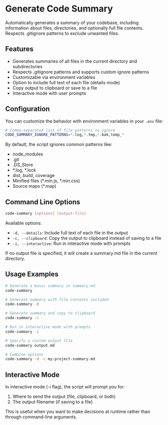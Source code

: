 # Generate Code Summary

Automatically generates a summary of your codebase, including information about files, directories, and optionally full file contents. Respects .gitignore patterns to exclude unwanted files.

## Features

- Generates summaries of all files in the current directory and subdirectories
- Respects .gitignore patterns and supports custom ignore patterns
- Customizable via environment variables
- Option to include full text of each file (details mode)
- Copy output to clipboard or save to a file
- Interactive mode with user prompts

## Configuration

You can customize the behavior with environment variables in your `.env` file:

```bash
# Comma-separated list of file patterns to ignore
CODE_SUMMARY_IGNORE_PATTERNS=*.log,*.tmp,*.bak,temp_*
```

By default, the script ignores common patterns like:
- node_modules
- .git
- .DS_Store
- *.log, *.lock
- dist, build, coverage
- Minified files (*.min.js, *.min.css)
- Source maps (*.map)

## Command Line Options

```bash
code-summary [options] [output-file]
```

Available options:
- `-d, --details`: Include full text of each file in the output
- `-c, --clipboard`: Copy the output to clipboard instead of saving to a file
- `-i, --interactive`: Run in interactive mode with prompts

If no output file is specified, it will create a summary.md file in the current directory.

## Usage Examples

```bash
# Generate a basic summary in summary.md
code-summary

# Generate summary with file contents included
code-summary -d

# Generate summary and copy to clipboard
code-summary -c

# Run in interactive mode with prompts
code-summary -i

# Specify a custom output file
code-summary output.md

# Combine options
code-summary -d -c my-project-summary.md
```

## Interactive Mode

In interactive mode (-i flag), the script will prompt you for:
1. Where to send the output (file, clipboard, or both)
2. The output filename (if saving to a file)

This is useful when you want to make decisions at runtime rather than through command-line arguments. 